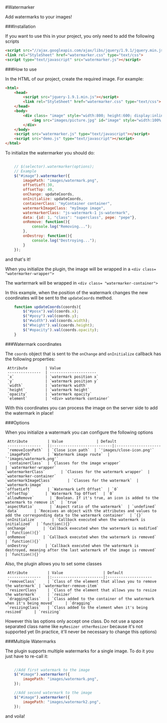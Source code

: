 #Watermarker

Add watermarks to your images!
 
###Installation

If you want to use this in your project, you only need to add the following scripts

```HTML
<script src="//ajax.googleapis.com/ajax/libs/jquery/1.9.1/jquery.min.js"></script>
<link rel="StyleSheet" href="watermarker.css" type="text/css">
<script type="text/javascript" src="watermarker.js"></script>
```


###How to use

In the HTML of our project, create the required image. For example:

```HTML
<html>
    <head>
        <script src="jquery-1.9.1.min.js"></script>
        <link rel="StyleSheet" href="watermarker.css" type="text/css">
    </head>
    <body>
        <div class= "image" style="width:800; height:600; display:inline-block;position: relative;left: 25px;top: 30px;" >
            <img src="images/picture.jpg" id="image" style="width:100%;height:100%;" >
        </div>
    </body>
    <script src="watermarker.js" type="text/javascript"></script>
    <script src="demo.js" type="text/javascript"></script>
</html>
```

To initialize the watermarker you should do:

```javascript
    
    // $(selector).watermarker(options);
    // Example
    $("#image").watermarker({
        imagePath: "images/watermark.png",
        offsetLeft:30,
        offsetTop: 40,
        onChange: updateCoords,
        onInitialize: updateCoords,
        containerClass: "myContainer container",
        watermarkImageClass: "myImage image",       
        watermarkerClass: "js-watermark-1 js-watermark",
        data: {id: 1, "class": "superclass", pepe: "pepe"},     
        onRemove: function(){
            console.log("Removing...");
        },
        onDestroy: function(){
            console.log("Destroying...");
        }
    });
```

and that's it!

When you initialize the plugin, the image will be wrapped in a `<div class= "watermarker-wrapper">`

The wartermark will be wrapped in `<div class= "watermarker-container">`

In this example, when the position of the watermark changes the new coordinates will be sent to the `updateCoords` method.

```javascript
    function updateCoords(coords){
        $("#posx").val(coords.x);
        $("#posy").val(coords.y);
        $("#width").val(coords.width);
        $("#height").val(coords.height);
        $("#opacity").val(coords.opacity);      
    }
```

###Watermark coordinates

The `coords` object that is sent to the `onChange` and `onInitialize` callback has the following properties:


     Attribute        | Value
     ---------------  | ---------------------
     `x`              | `watermark position x`
     `y`              | `watermark position y`                 
     `width`          | `watermark width`                 
     `height`         | `watermark height`     
     `opacity`        | `watermark opacity`                 
     `element`        | `<div> watermark container`                 


With this coordinates you can process the image on the server side to add the watermark in place!

###Options

When you initialize a watermark you can configure the following options

     Attribute         | Value               | Default
     ---------------   |:---------------------------|:--------------------
     `removeIconPath`  | `Close icon path`  | `'images/close-icon.png'`
     `imagePath`       | `Watermark image route`  | `'images/watermark.png'`
     `containerClass`  | `Classes for the image wrapper`                   | `watermarker-wrapper`
    `watermarkerClass`       | `Classes for the watermark wrapper`  | `watermarker-container`
    `watermarkImageClass`       | `Classes for the watermark`  | `watermark-image`
    `offsetLeft`       | `Watermark Left Offset`  | `0`
    `offsetTop`       | `Watermark Top Offset`  | `0`
    `allowRemove`       | `Boolean. If it's true, an icon is added to the watermark to remove it`  | `true`
    `aspectRatio`       | `Aspect ratio of the watermark`  | `undefined`
    `data`       | `Receives an object with the attributes and values to add the corresponding data to the watermark container`  | `{}`
    `onInitialize`       | `Callback executed when the watermark is initialized`  | `function(){}`
    `onChange`       | `Callback executed when the watermark is modified`  | `function(){}`
    `onRemove`       | `Callback executed when the watermark is removed`  | `function(){}`
    `onDestroy`       | `Callback executed when the watermark is destroyed, meaning after the last watermark of the image is removed`  | `function(){}`

Also, the plugin allows you to set some classes

     Attribute         | Value                  | Default
     ---------------   |:-----------------------|:--------------------
     `removeClass`     | `Class of the element that allows you to remove the watermark` | `watermarker-remove-item`
     `resizerClass`    | `Class of the element that allows you to resize the watermark`     | `resizer`
     `draggingClass`   | `Class added to the container of the watermark when it's being moved`     | `dragging`
     `resizingClass`   | `Class added to the element when it's being resized`     | `resizing`

However this las options only accept one class. Do not use a space separated class name like `myResizer otherResizer` because it's not supported yet (In practice, it'll never be necessary to change this options)

###Multiple Watermarks

The plugin supports multiple watermarks for a single image. To do it you just have to re-call it:

```javascript
    
    //Add first watermark to the image
    $("#image").watermarker({
        imagePath: "images/watermark.png",
    });

    //Add second watermark to the image
    $("#image").watermarker({
        imagePath: "images/watermark2.png",
    });

```

and voila!
